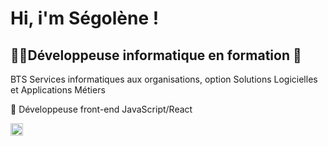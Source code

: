 <h1>Hi, i'm Ségolène !</h1>
  
<h2>👨‍🎓Développeuse informatique en formation 🚀</h2>
BTS Services informatiques aux organisations, option Solutions Logicielles et Applications Métiers

🎯 Développeuse front-end JavaScript/React

<a href="https://www.linkedin.com/in/segoleneganzin/" > <img src="https://encrypted-tbn0.gstatic.com/images?q=tbn:ANd9GcSN0osVQcblBhUadmcs7iFmZXdRR7iNA8QWJA&usqp=CAU" style="width:20px; height:20px"  /> </a>
